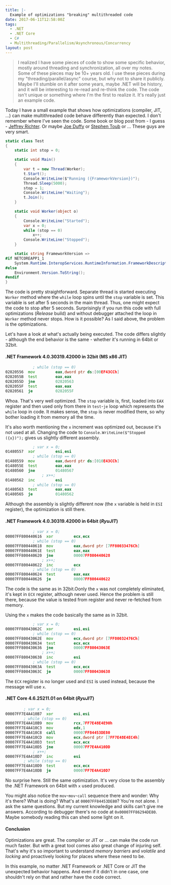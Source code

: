 ```yaml
---
title: |-
  Example of optimizations "breaking" multithreaded code
date: 2017-06-11T12:58:00Z
tags:
  - .NET
  - .NET Core
  - C#
  - Multithreading/Parallelism/Asynchronous/Concurrency
layout: post
---
```

> I realized I have some pieces of code to show some specific behavior, mostly around threading and synchronization, all over my notes. Some of these pieces may be 10+ years old. I use these pieces during my "threading/parallel/async" course, but why not to share it publicly. Maybe I'll stumble on it after some years, maybe .NET will be history, and it will be interesting to re-read and re-think the code. The code isn't unique or something where I'm the first to realize it. It's really just an example code.

Today I have a small example that shows how optimizations (compiler, JIT, ...) can make multithreaded code behave differently than expected. I don't remember where I've seen the code. Some book or blog post from - I guess - [Jeffrey Richter][1]. Or maybe [Joe Duffy][2] or [Stephen Toub][3] or ... These guys are very smart. 

<!-- excerpt -->

```csharp
static class Test
{
	static int stop = 0;

	static void Main()
	{
		var t = new Thread(Worker);
		t.Start();
		Console.WriteLine($"Running ({FrameworkVersion})");
		Thread.Sleep(5000);
		stop = 1;
		Console.WriteLine("Waiting");
		t.Join();
	}

	static void Worker(object o)
	{
		Console.WriteLine("Started");
		var x = 0;
		while (stop == 0)
			x++;
		Console.WriteLine("Stopped");
	}

	static string FrameworkVersion =>
#if NETCOREAPP1_1
	System.Runtime.InteropServices.RuntimeInformation.FrameworkDescription;
#else
	Environment.Version.ToString();
#endif
}
```

The code is pretty straightforward. Separate thread is started executing `Worker` method where the `while` loop spins until the `stop` variable is set. This variable is set after 5 seconds in the main thread. Thus, one might expect the code to stop after 5 seconds. Surprisingly if you run this code with full optimizations (_Release_ build) and without debugger attached the loop in `Worker` method never stops. How is it possible? As I said above, the problem is the optimizations.
																															
Let's have a look at what's actually being executed. The code differs slightly - although the end behavior is the same - whether it's running in 64bit or 32bit.  

#### .NET Framework 4.0.30319.42000 in 32bit (MS x86 JIT)

```asm
			; while (stop == 0)
02820556  mov         eax,dword ptr ds:[00EF43CCh]  
0282055B  test        eax,eax  
0282055D  jne         02820563  
0282055F  test        eax,eax  
02820561  je          0282055F  
```

Whoa. That's very well optimized. The `stop` variable is, first, loaded into `EAX` register and then used only from there in `test`-`je` loop which represents the `while` loop in code. It makes sense, the `stop` is never modified there, so why bother loading it from memory all the time. 

It's also worth mentioning the `x` increment was optimized out, because it's not used at all. Changing the code to `Console.WriteLine($"Stopped ({x})");` gives us slightly different assembly.

```asm
			; var x = 0;
01480557  xor         esi,esi  
			; while (stop == 0)
01480559  mov         eax,dword ptr ds:[010E43CCh]  
0148055E  test        eax,eax  
01480560  jne         01480567  
				; x++;
01480562  inc         esi  
			; while (stop == 0)
01480563  test        eax,eax  
01480565  je          01480562
```

Although the assembly is slightly different now (the `x` variable is held in `ESI` register), the optimization is still there.  

#### .NET Framework 4.0.30319.42000 in 64bit (_RyuJIT_)

```asm
			; var x = 0;
00007FF800440616  xor         ecx,ecx  
			; while (stop == 0)
00007FF800440618  mov         eax,dword ptr [7FF80033476Ch]  
00007FF80044061E  test        eax,eax  
00007FF800440620  jne         00007FF800440628  
				; x++;
00007FF800440622  inc         ecx  
			; while (stop == 0)
00007FF800440624  test        eax,eax  
00007FF800440626  je          00007FF800440622  
```

The code is the same as in 32bit.Oonly the `x` was not completely eliminated, it's kept in `ECX` register, although never used. Hence the problem is still there, because the value is tested from register and never re-fetched from memory.

Using the `x` makes the code basically the same as in 32bit.

```asm
			; var x = 0;
00007FF80043062C  xor         esi,esi  
			; while (stop == 0)
00007FF80043062E  mov         ecx,dword ptr [7FF80032476Ch]  
00007FF800430634  test        ecx,ecx  
00007FF800430636  jne         00007FF80043063E  
				; x++;
00007FF800430638  inc         esi  
			; while (stop == 0)
00007FF80043063A  test        ecx,ecx  
00007FF80043063C  je          00007FF800430638  
```

The `ECX` register is no longer used and `ESI` is used instead, because the message will use `x`. 

#### .NET Core 4.6.25211.01 on 64bit (_RyuJIT_)

```asm
		; var x = 0;
00007FF7E4A410B7  xor         esi,esi  
		; while (stop == 0)
00007FF7E4A410B9  mov         rcx,7FF7E48E4E90h  
00007FF7E4A410C3  mov         edx,1  
00007FF7E4A410C8  call        00007FF84453DE80  
00007FF7E4A410CD  mov         ecx,dword ptr [7FF7E48E4EC4h]  
00007FF7E4A410D3  test        ecx,ecx  
00007FF7E4A410D5  jne         00007FF7E4A410DD  
			; x++;
00007FF7E4A410D7  inc         esi  
		; while (stop == 0)
00007FF7E4A410D9  test        ecx,ecx  
00007FF7E4A410DB  je          00007FF7E4A410D7
```

No surprise here. Still the same optimization. It's very close to the assembly the .NET Framework on 64bit with `x` used produced.

You might also notice the `mov`-`mov`-`call` sequence there and wonder: Why it's there? What is doing? What's at `00007FF84453DE80`? You're not alone. I ask the same questions. But my current knowledge and skills can't give me answers. According to debugger there's no code at `0x00007FF86294DE80`. Maybe somebody reading this can shed some light on it.

#### Conclusion

Optimizations are great. The compiler or JIT or ... can make the code run much faster. But with a great tool comes also great change of injuring self. That's why it's so important to understand _memory barriers_ and _volatile_ and _locking_ and proactively looking for places where these need to be. 

In this example, no matter .NET Framework or .NET Core or JIT the unexpected behavior happens. And even if it didn't in one case, one shouldn't rely on that and rather have the code correct.  

[1]: https://twitter.com/jeffrichter
[2]: http://joeduffyblog.com/
[3]: https://github.com/stephentoub